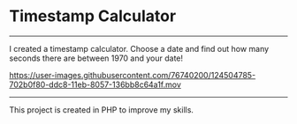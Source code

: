 # Timestamp Calculator
---

I created a timestamp calculator. Choose a date and find out how many seconds there are between 1970 and your date!

https://user-images.githubusercontent.com/76740200/124504785-702b0f80-ddc8-11eb-8057-136bb8c64a1f.mov

---

This project is created in PHP to improve my skills.
